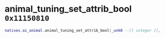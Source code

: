# animal_tuning_set_attrib_bool `0x11150810`

```lua
natives.ai_animal.animal_tuning_set_attrib_bool(_unk0 --[[ integer ]], _unk1 --[[ integer ]], _unk2 --[[ integer ]])
```